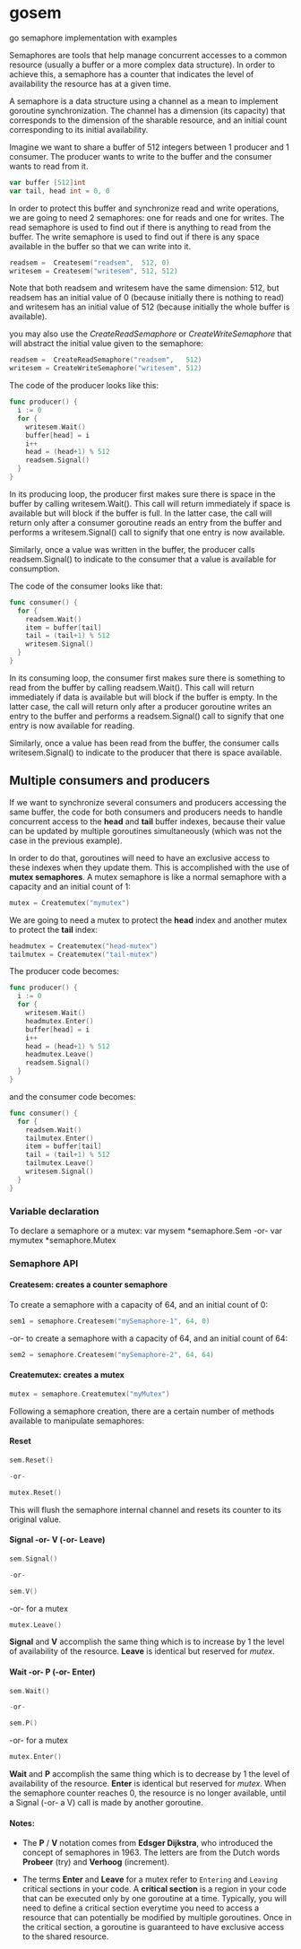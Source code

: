 # gosem
go semaphore implementation with examples

Semaphores are tools that help manage concurrent accesses to a common resource (usually a buffer or a more complex data structure). In order to achieve this, a semaphore has a counter that indicates the level of availability the resource has at a given time.

A semaphore is a data structure using a channel as a mean to implement goroutine synchronization. The channel has a dimension (its capacity) that corresponds to the dimension of the sharable resource, and an initial count corresponding to its initial availability.

Imagine we want to share a buffer of 512 integers between 1 producer and 1 consumer. The producer wants to write to the buffer and the consumer wants to read from it.

```go
var buffer [512]int
var tail, head int = 0, 0
```

In order to protect this buffer and synchronize read and write operations, we are going to need 2 semaphores: one for reads and one for writes. The read semaphore is used to find out if there is anything to read from the buffer. The write semaphore is used to find out if there is any space available in the buffer so that we can write into it.

```go
readsem =  Createsem("readsem",  512, 0)
writesem = Createsem("writesem", 512, 512)
```

Note that both readsem and writesem have the same dimension: 512, but readsem has an initial value of 0 (because initially there is nothing to read) and writesem has an initial value of 512 (because initially the whole buffer is available).

you may also use the _CreateReadSemaphore_ or _CreateWriteSemaphore_ that will abstract the initial value given to the semaphore:

```go
readsem =  CreateReadSemaphore("readsem",   512)
writesem = CreateWriteSemaphore("writesem", 512)
```

The code of the producer looks like this:

```go
func producer() {
  i := 0
  for {
    writesem.Wait()
    buffer[head] = i
    i++
    head = (head+1) % 512
    readsem.Signal()
  }
}
```
In its producing loop, the producer first makes sure there is space in the buffer by calling writesem.Wait(). This call will return immediately if space is available but will block if the buffer is full. In the latter case, the call will return only after a consumer goroutine reads an entry from the buffer and performs a writesem.Signal() call to signify that one entry is now available.

Similarly, once a value was written in the buffer, the producer calls readsem.Signal() to indicate to the consumer that a value is available for consumption.

The code of the consumer looks like that:

```go
func consumer() {
  for {
    readsem.Wait()
    item = buffer[tail]
    tail = (tail+1) % 512
    writesem.Signal()
  }
}
```

In its consuming loop, the consumer first makes sure there is something to read from the buffer by calling readsem.Wait(). This call will return immediately if data is available but will block if the buffer is empty. In the latter case, the call will return only after a producer goroutine writes an entry to the buffer and performs a readsem.Signal() call to signify that one entry is now available for reading.

Similarly, once a value has been read from the buffer, the consumer calls writesem.Signal() to indicate to the producer that there is space available.


## Multiple consumers and producers
If we want to synchronize several consumers and producers accessing the same buffer, the code for both consumers and producers needs to handle concurrent access to the <b>head</b> and <b>tail</b> buffer indexes, because their value can be updated by multiple goroutines simultaneously (which was not the case in the previous example).

In order to do that, goroutines will need to have an exclusive access to these indexes when they update them. This is accomplished with the use of <b>mutex semaphores</b>. A mutex semaphore is like a normal semaphore with a capacity and an initial count of 1:

```go
mutex = Createmutex("mymutex")
```
We are going to need a mutex to protect the <b>head</b> index and another mutex to protect the <b>tail</b> index:

```go
headmutex = Createmutex("head-mutex")
tailmutex = Createmutex("tail-mutex")
```

The producer code becomes:

```go
func producer() {
  i := 0
  for {
    writesem.Wait()
    headmutex.Enter()
    buffer[head] = i
    i++
    head = (head+1) % 512
    headmutex.Leave()
    readsem.Signal()
  }
}
```

and the consumer code becomes:

```go
func consumer() {
  for {
    readsem.Wait()
    tailmutex.Enter()
    item = buffer[tail]
    tail = (tail+1) % 512
    tailmutex.Leave()
    writesem.Signal()
  }
}
```
### Variable declaration
To declare a semaphore or a mutex:
var mysem *semaphore.Sem
-or-
var mymutex *semaphore.Mutex

### Semaphore API

#### Createsem: creates a counter semaphore

To create a semaphore with a capacity of 64, and an initial count of 0:
```go
sem1 = semaphore.Createsem("mySemaphore-1", 64, 0)
```
-or- to create a semaphore with a capacity of 64, and an initial count of 64:
```go
sem2 = semaphore.Createsem("mySemaphore-2", 64, 64)
```

#### Createmutex: creates a mutex  
```go
mutex = semaphore.Createmutex("myMutex")
```

Following a semaphore creation, there are a certain number of methods available to manipulate semaphores:

#### Reset
```go
sem.Reset()

-or-

mutex.Reset()
```

This will flush the semaphore internal channel and resets its counter to its original value.

#### Signal -or- V (-or- Leave)
```go
sem.Signal()

-or-

sem.V()
```
-or- for a mutex

```go
mutex.Leave()
```
<b>Signal</b> and <b>V</b> accomplish the same thing which is to increase by 1 the level of availability of the resource. <b>Leave</b> is identical but reserved for <i>mutex</i>.

#### Wait -or- P (-or- Enter)
```go
sem.Wait()

-or-

sem.P()
```

-or- for a mutex

```go
mutex.Enter()
```
<b>Wait</b> and <b>P</b> accomplish the same thing which is to decrease by 1 the level of availability of the resource. <b>Enter</b> is identical but reserved for <i>mutex</i>. When the semaphore counter reaches 0, the resource is no longer available, until a Signal (-or- a V) call is made by another goroutine.

#### Notes:
- The <b>P</b> / <b>V</b> notation comes from <b>Edsger Dijkstra</b>, who introduced the concept of semaphores in 1963. The letters are from the Dutch words <b>Probeer</b> (try) and <b>Verhoog</b> (increment).

- The terms <b>Enter</b> and <b>Leave</b> for a mutex refer to ```Entering``` and ```Leaving``` critical sections in your code. A <b>critical section</b> is a region in your code that can be executed only by one goroutine at a time. Typically, you will need to define a critical section everytime you need to access a resource that can potentially be modified by multiple goroutines. Once in the critical section, a goroutine is guaranteed to have exclusive access to the shared resource.

